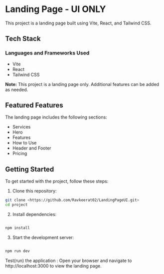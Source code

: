 # Landing Page - UI ONLY

This project is a landing page built using Vite, React, and Tailwind CSS.

## Tech Stack

### Languages and Frameworks Used

- Vite
- React
- Tailwind CSS

**Note:** This project is a landing page only. Additional features can be added as needed.

## Featured Features

The landing page includes the following sections:

- Services
- Hero
- Features
- How to Use
- Header and Footer
- Pricing

## Getting Started

To get started with the project, follow these steps:

1. Clone this repository:

```bash
git clone <https://github.com/Ravkeerat02/LandingPageUI.git>
cd project
```

2. Install dependencies:

```bash

npm install
```

3. Start the development server:

```bash

npm run dev
```

Test(run) the application : Open your browser and navigate to http://localhost:3000 to view the landing page.
